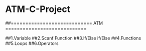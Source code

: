 # ATM-C-Project

##============================ ATM ============================

##1.Variable
##2.Scanf Function
##3.If/Else if/Else
##4.Functions
##5.Loops
##6.Operators
